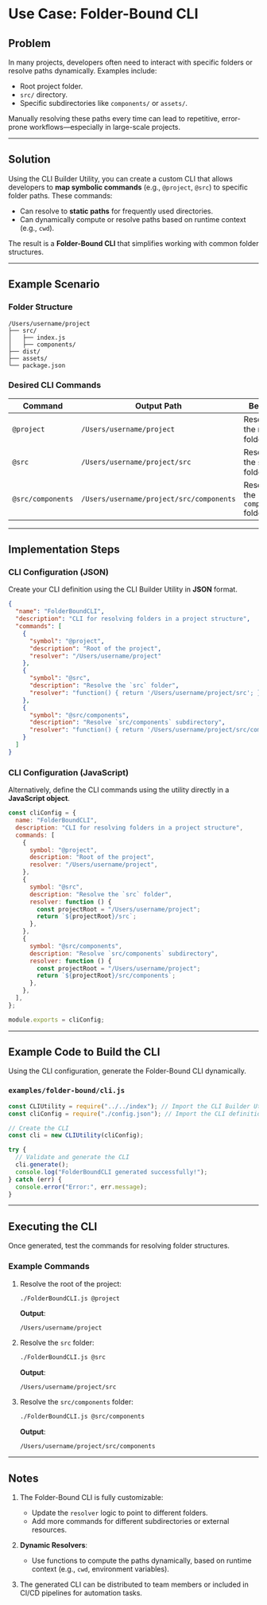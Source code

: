 # Use Case: Folder-Bound CLI

## Problem

In many projects, developers often need to interact with specific folders or resolve paths dynamically. Examples
include:

- Root project folder.
- `src/` directory.
- Specific subdirectories like `components/` or `assets/`.

Manually resolving these paths every time can lead to repetitive, error-prone workflows—especially in large-scale
projects.

---

## Solution

Using the CLI Builder Utility, you can create a custom CLI that allows developers to **map symbolic commands** (e.g.,
`@project`, `@src`) to specific folder paths. These commands:

- Can resolve to **static paths** for frequently used directories.
- Can dynamically compute or resolve paths based on runtime context (e.g., `cwd`).

The result is a **Folder-Bound CLI** that simplifies working with common folder structures.

---

## Example Scenario

### Folder Structure

```plaintext
/Users/username/project
├── src/
│   ├── index.js
│   ├── components/
├── dist/
├── assets/
└── package.json
```

### Desired CLI Commands

| Command           | Output Path                              | Behavior                              |
|-------------------|------------------------------------------|---------------------------------------|
| `@project`        | `/Users/username/project`                | Resolves to the root folder.          |
| `@src`            | `/Users/username/project/src`            | Resolves to the `src/` folder.        |
| `@src/components` | `/Users/username/project/src/components` | Resolves to the `components/` folder. |

---

## Implementation Steps

### CLI Configuration (JSON)

Create your CLI definition using the CLI Builder Utility in **JSON** format.

```json
{
  "name": "FolderBoundCLI",
  "description": "CLI for resolving folders in a project structure",
  "commands": [
    {
      "symbol": "@project",
      "description": "Root of the project",
      "resolver": "/Users/username/project"
    },
    {
      "symbol": "@src",
      "description": "Resolve the `src` folder",
      "resolver": "function() { return '/Users/username/project/src'; }"
    },
    {
      "symbol": "@src/components",
      "description": "Resolve `src/components` subdirectory",
      "resolver": "function() { return '/Users/username/project/src/components'; }"
    }
  ]
}
```

### CLI Configuration (JavaScript)

Alternatively, define the CLI commands using the utility directly in a **JavaScript object**.

```javascript
const cliConfig = {
  name: "FolderBoundCLI",
  description: "CLI for resolving folders in a project structure",
  commands: [
    {
      symbol: "@project",
      description: "Root of the project",
      resolver: "/Users/username/project",
    },
    {
      symbol: "@src",
      description: "Resolve the `src` folder",
      resolver: function () {
        const projectRoot = "/Users/username/project";
        return `${projectRoot}/src`;
      },
    },
    {
      symbol: "@src/components",
      description: "Resolve `src/components` subdirectory",
      resolver: function () {
        const projectRoot = "/Users/username/project";
        return `${projectRoot}/src/components`;
      },
    },
  ],
};

module.exports = cliConfig;
```

---

## Example Code to Build the CLI

Using the CLI configuration, generate the Folder-Bound CLI dynamically.

### `examples/folder-bound/cli.js`

```javascript
const CLIUtility = require("../../index"); // Import the CLI Builder Utility
const cliConfig = require("./config.json"); // Import the CLI definition (JSON)

// Create the CLI
const cli = new CLIUtility(cliConfig);

try {
  // Validate and generate the CLI
  cli.generate();
  console.log("FolderBoundCLI generated successfully!");
} catch (err) {
  console.error("Error:", err.message);
}
```

---

## Executing the CLI

Once generated, test the commands for resolving folder structures.

### Example Commands

1. Resolve the root of the project:
   ```bash
   ./FolderBoundCLI.js @project
   ```
   **Output**:
   ```plaintext
   /Users/username/project
   ```

2. Resolve the `src` folder:
   ```bash
   ./FolderBoundCLI.js @src
   ```
   **Output**:
   ```plaintext
   /Users/username/project/src
   ```

3. Resolve the `src/components` folder:
   ```bash
   ./FolderBoundCLI.js @src/components
   ```
   **Output**:
   ```plaintext
   /Users/username/project/src/components
   ```

---

## Notes

1. The Folder-Bound CLI is fully customizable:
    - Update the `resolver` logic to point to different folders.
    - Add more commands for different subdirectories or external resources.

2. **Dynamic Resolvers**:
    - Use functions to compute the paths dynamically, based on runtime context (e.g., `cwd`, environment variables).

3. The generated CLI can be distributed to team members or included in CI/CD pipelines for automation tasks.